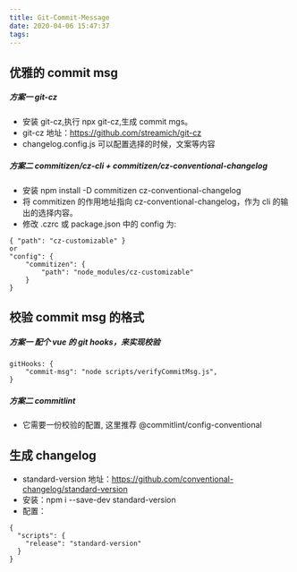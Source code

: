 ```yaml
---
title: Git-Commit-Message
date: 2020-04-06 15:47:37
tags:
---
```

## 优雅的 commit msg
##### 方案一 git-cz
* 安装 git-cz,执行 npx git-cz,生成 commit mgs。
* git-cz 地址：https://github.com/streamich/git-cz
* changelog.config.js 可以配置选择的时候，文案等内容

##### 方案二  commitizen/cz-cli + commitizen/cz-conventional-changelog
* 安装 npm install -D commitizen cz-conventional-changelog
* 将 commitizen 的作用地址指向 cz-conventional-changelog，作为 cli 的输出的选择内容。
* 修改 .czrc 或 package.json 中的 config 为:
```
{ "path": "cz-customizable" }
or
"config": {
    "commitizen": {
        "path": "node_modules/cz-customizable"
    }
}
```

## 校验 commit msg 的格式
##### 方案一 配个 vue 的 git hooks，来实现校验
```
gitHooks: {
    "commit-msg": "node scripts/verifyCommitMsg.js",
}
```

##### 方案二 commitlint
* 它需要一份校验的配置, 这里推荐 @commitlint/config-conventional 

## 生成 changelog
* standard-version 地址：https://github.com/conventional-changelog/standard-version
* 安装：npm i --save-dev standard-version
* 配置：
```
{
  "scripts": {
    "release": "standard-version"
  }
}
```
